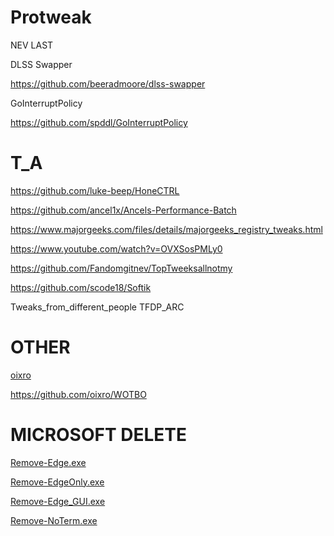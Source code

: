 # Protweak
NEV LAST

DLSS Swapper

https://github.com/beeradmoore/dlss-swapper

GoInterruptPolicy

https://github.com/spddl/GoInterruptPolicy

# T_A

https://github.com/luke-beep/HoneCTRL

https://github.com/ancel1x/Ancels-Performance-Batch

https://www.majorgeeks.com/files/details/majorgeeks_registry_tweaks.html

https://www.youtube.com/watch?v=OVXSosPMLy0

https://github.com/Fandomgitnev/TopTweeksallnotmy



https://github.com/scode18/Softik

Tweaks_from_different_people
TFDP_ARC

# OTHER
[oixro](https://github.com/oixro)

https://github.com/oixro/WOTBO

# MICROSOFT DELETE 

[Remove-Edge.exe](https://github.com/ShadowWhisperer/Remove-MS-Edge/blob/main/Remove-Edge.exe?raw=true)

[Remove-EdgeOnly.exe](https://github.com/ShadowWhisperer/Remove-MS-Edge/blob/main/Remove-EdgeOnly.exe?raw=true)

[Remove-Edge_GUI.exe](https://github.com/ShadowWhisperer/Remove-MS-Edge/blob/main/Remove-Edge_GUI.exe?raw=true)

[Remove-NoTerm.exe](https://github.com/ShadowWhisperer/Remove-MS-Edge/blob/main/Remove-NoTerm.exe?raw=true)
